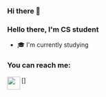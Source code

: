 ### Hi there 👋

<!--
**d0gge/d0gge** is a ✨ _special_ ✨ repository because its `README.md` (this file) appears on your GitHub profile.

Here are some ideas to get you started:

- 🔭 I’m currently working on ...
- 🌱 I’m currently learning ...
- 👯 I’m looking to collaborate on ...
- 🤔 I’m looking for help with ...
- 💬 Ask me about ...
- 📫 How to reach me: ...
- 😄 Pronouns: ...
- ⚡ Fun fact: ...
-->
### Hello there, I'm CS student

- 🎓 I'm currently studying 


### You can reach me:

[<img align="left" width="30px" src="https://cdn-icons-png.flaticon.com/512/2111/2111710.png">]
